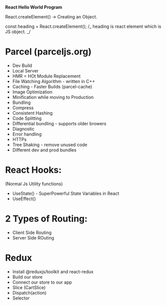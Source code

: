**React Hello World Program**

React.createElement() -> Creating an Object.

const heading = React.createElement(); /_ heading is react element which is JS object. _/

# Parcel (parceljs.org)

- Dev Build
- Local Server
- HMR = HOt Module Replacement
- File Watching Algorithm - written in C++
- Caching - Faster Builds (parcel-cache)
- Image Optimization
- Minification while moving to Production
- Bundling
- Compress
- Consistent Hashing
- Code Splitting
- Differential bundling - supports older browers
- Diagnostic
- Error handling
- HTTPs
- Tree Shaking - remove unused code
- Different dev and prod bundles


# React Hooks:
(Normal Js Utility functions)
- UseState() - SuperPowerful State Variables in React
- UseEffect()

# 2 Types of Routing:
- Client Side Routing
- Server Side ROuting

# Redux
- Install  @reduxjs/toolkit and react-redux
- Build our store
- Connect our store to our app
- Slice  (CartSlice)
- Dispatch(action)
- Selector   